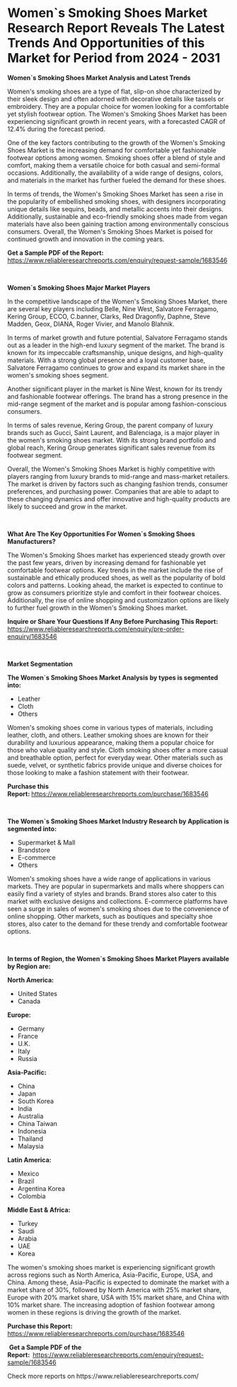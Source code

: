 <p><h1>Women`s Smoking Shoes Market Research Report Reveals The Latest Trends And Opportunities of this Market for Period from 2024 - 2031</h1></p><p><strong>Women`s Smoking Shoes Market Analysis and Latest Trends</strong></p>
<p><p>Women's smoking shoes are a type of flat, slip-on shoe characterized by their sleek design and often adorned with decorative details like tassels or embroidery. They are a popular choice for women looking for a comfortable yet stylish footwear option. The Women's Smoking Shoes Market has been experiencing significant growth in recent years, with a forecasted CAGR of 12.4% during the forecast period.</p><p>One of the key factors contributing to the growth of the Women's Smoking Shoes Market is the increasing demand for comfortable yet fashionable footwear options among women. Smoking shoes offer a blend of style and comfort, making them a versatile choice for both casual and semi-formal occasions. Additionally, the availability of a wide range of designs, colors, and materials in the market has further fueled the demand for these shoes.</p><p>In terms of trends, the Women's Smoking Shoes Market has seen a rise in the popularity of embellished smoking shoes, with designers incorporating unique details like sequins, beads, and metallic accents into their designs. Additionally, sustainable and eco-friendly smoking shoes made from vegan materials have also been gaining traction among environmentally conscious consumers. Overall, the Women's Smoking Shoes Market is poised for continued growth and innovation in the coming years.</p></p>
<p><strong>Get a Sample PDF of the Report:&nbsp;</strong> <a href="https://www.reliableresearchreports.com/enquiry/request-sample/1683546">https://www.reliableresearchreports.com/enquiry/request-sample/1683546</a></p>
<p>&nbsp;</p>
<p><strong>Women`s Smoking Shoes Major Market Players</strong></p>
<p><p>In the competitive landscape of the Women's Smoking Shoes Market, there are several key players including Belle, Nine West, Salvatore Ferragamo, Kering Group, ECCO, C.banner, Clarks, Red Dragonfly, Daphne, Steve Madden, Geox, DIANA, Roger Vivier, and Manolo Blahnik.</p><p>In terms of market growth and future potential, Salvatore Ferragamo stands out as a leader in the high-end luxury segment of the market. The brand is known for its impeccable craftsmanship, unique designs, and high-quality materials. With a strong global presence and a loyal customer base, Salvatore Ferragamo continues to grow and expand its market share in the women's smoking shoes segment.</p><p>Another significant player in the market is Nine West, known for its trendy and fashionable footwear offerings. The brand has a strong presence in the mid-range segment of the market and is popular among fashion-conscious consumers.</p><p>In terms of sales revenue, Kering Group, the parent company of luxury brands such as Gucci, Saint Laurent, and Balenciaga, is a major player in the women's smoking shoes market. With its strong brand portfolio and global reach, Kering Group generates significant sales revenue from its footwear segment.</p><p>Overall, the Women's Smoking Shoes Market is highly competitive with players ranging from luxury brands to mid-range and mass-market retailers. The market is driven by factors such as changing fashion trends, consumer preferences, and purchasing power. Companies that are able to adapt to these changing dynamics and offer innovative and high-quality products are likely to succeed and grow in the market.</p></p>
<p>&nbsp;</p>
<p><strong>What Are The Key Opportunities For Women`s Smoking Shoes Manufacturers?</strong></p>
<p><p>The Women's Smoking Shoes market has experienced steady growth over the past few years, driven by increasing demand for fashionable yet comfortable footwear options. Key trends in the market include the rise of sustainable and ethically produced shoes, as well as the popularity of bold colors and patterns. Looking ahead, the market is expected to continue to grow as consumers prioritize style and comfort in their footwear choices. Additionally, the rise of online shopping and customization options are likely to further fuel growth in the Women's Smoking Shoes market.</p></p>
<p><strong>Inquire or Share Your Questions If Any Before Purchasing This Report:</strong> <a href="https://www.reliableresearchreports.com/enquiry/pre-order-enquiry/1683546">https://www.reliableresearchreports.com/enquiry/pre-order-enquiry/1683546</a></p>
<p>&nbsp;</p>
<p><strong>Market Segmentation</strong></p>
<p><strong>The Women`s Smoking Shoes Market Analysis by types is segmented into:</strong></p>
<p><ul><li>Leather</li><li>Cloth</li><li>Others</li></ul></p>
<p><p>Women's smoking shoes come in various types of materials, including leather, cloth, and others. Leather smoking shoes are known for their durability and luxurious appearance, making them a popular choice for those who value quality and style. Cloth smoking shoes offer a more casual and breathable option, perfect for everyday wear. Other materials such as suede, velvet, or synthetic fabrics provide unique and diverse choices for those looking to make a fashion statement with their footwear.</p></p>
<p><strong>Purchase this Report:&nbsp;</strong><a href="https://www.reliableresearchreports.com/purchase/1683546">https://www.reliableresearchreports.com/purchase/1683546</a></p>
<p>&nbsp;</p>
<p><strong>The Women`s Smoking Shoes Market Industry Research by Application is segmented into:</strong></p>
<p><ul><li>Supermarket & Mall</li><li>Brandstore</li><li>E-commerce</li><li>Others</li></ul></p>
<p><p>Women's smoking shoes have a wide range of applications in various markets. They are popular in supermarkets and malls where shoppers can easily find a variety of styles and brands. Brand stores also cater to this market with exclusive designs and collections. E-commerce platforms have seen a surge in sales of women's smoking shoes due to the convenience of online shopping. Other markets, such as boutiques and specialty shoe stores, also cater to the demand for these trendy and comfortable footwear options.</p></p>
<p>&nbsp;</p>
<p><strong>In terms of Region, the Women`s Smoking Shoes Market Players available by Region are:</strong></p>
<p>
    <p> <strong> North America: </strong>
        <ul>
            <li>United States</li>
            <li>Canada</li>
        </ul>
        </p> 
    <p> <strong> Europe: </strong>
        <ul>
            <li>Germany</li>
            <li>France</li>
            <li>U.K.</li>
            <li>Italy</li>
            <li>Russia</li>
        </ul>
        </p> 
    <p> <strong> Asia-Pacific: </strong>
        <ul>
            <li>China</li>
            <li>Japan</li>
            <li>South Korea</li>
            <li>India</li>
            <li>Australia</li>
            <li>China Taiwan</li>
            <li>Indonesia</li>
            <li>Thailand</li>
            <li>Malaysia</li>
        </ul>
        </p> 
    <p> <strong> Latin America: </strong>
        <ul>
            <li>Mexico</li>
            <li>Brazil</li>
            <li>Argentina Korea</li>
            <li>Colombia</li>
        </ul>
        </p> 
    <p> <strong> Middle East & Africa: </strong>
        <ul>
            <li>Turkey</li>
            <li>Saudi</li>
            <li>Arabia</li>
            <li>UAE</li>
            <li>Korea</li>
        </ul>
    </p>
    </p>
<p><p>The women's smoking shoes market is experiencing significant growth across regions such as North America, Asia-Pacific, Europe, USA, and China. Among these, Asia-Pacific is expected to dominate the market with a market share of 30%, followed by North America with 25% market share, Europe with 20% market share, USA with 15% market share, and China with 10% market share. The increasing adoption of fashion footwear among women in these regions is driving the growth of the market.</p></p>
<p><strong>Purchase this Report: </strong><a href="https://www.reliableresearchreports.com/purchase/1683546">https://www.reliableresearchreports.com/purchase/1683546</a></p>
<p>&nbsp;<strong>Get a Sample PDF of the Report:&nbsp;&nbsp;</strong><a href="https://www.reliableresearchreports.com/enquiry/request-sample/1683546">https://www.reliableresearchreports.com/enquiry/request-sample/1683546</a></p>
<p><strong></strong></p>
<p>Check more reports on https://www.reliableresearchreports.com/</p>
